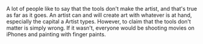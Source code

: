 A lot of people like to say that the tools don't make the artist, and that's true as far as it goes. An artist can and will create art with whatever is at hand, especially the capital a Artist types. However, to claim that the tools don't matter is simply wrong.  If it wasn't, everyone would be shooting movies on iPhones and painting with finger paints. 